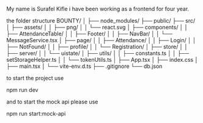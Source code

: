 My name is Surafel Kifle i have been working as a frontend for four year.

the folder structure
BOUNTY/
│
├── node_modules/
├── public/
├── src/
│ ├── assets/
│ │ ├── png/
│ │ └── react.svg
│ ├── components/
│ │ ├── AttendanceTable/
│ │ ├── Footer/
│ │ ├── NavBar/
│ │ └── MessageService.tsx
│ ├── page/
│ │ ├── Attendance/
│ │ ├── Login/
│ │ ├── NotFound/
│ │ ├── profile/
│ │ └── Registration/
│ ├── store/
│ │ ├── server/
│ │ └── uistate/
│ ├── utils/
│ │ ├── constants.ts
│ │ ├── setStorageHelper.ts
│ │ └── tokenUtils.ts
│ ├── App.tsx
│ ├── index.css
│ ├── main.tsx
│ └── vite-env.d.ts
├── .gitignore
└── db.json

to start the project use

npm run dev

and to start the mock api please use

npm run start:mock-api
